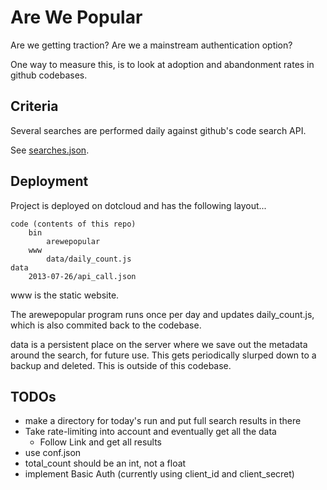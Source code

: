 # Are We Popular
Are we getting traction? Are we a mainstream authentication option?

One way to measure this,
is to look at adoption and abandonment rates in github codebases.

## Criteria

Several searches are performed daily against github's code search API.

See [searches.json](etc/searches.json).

## Deployment

Project is deployed on dotcloud and has the following layout...

```
code (contents of this repo)
    bin
        arewepopular
    www
        data/daily_count.js
data
    2013-07-26/api_call.json
```
www is the static website.

The arewepopular program runs once per day and updates daily_count.js,
which is also commited back to the codebase.

data is a persistent place on the server where we save out the
metadata around the search, for future use. This gets periodically
slurped down to a backup and deleted. This is outside of this codebase.

## TODOs
* make a directory for today's run and put full search results in there
* Take rate-limiting into account and eventually get all the data
  * Follow Link and get all results
* use conf.json
* total_count should be an int, not a float
* implement Basic Auth (currently using client_id and client_secret)
